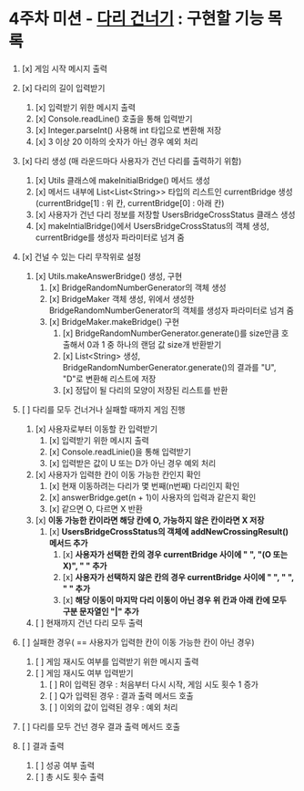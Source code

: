 # 4주차 미션 - [다리 건너기](https://www.notion.so/ca474d281e414157881a7047f8ebe24a?v=11d6ac51a94948b392677cbf12ddd306) : 구현할 기능 목록

1. [x] 게임 시작 메시지 출력
2. [x] 다리의 길이 입력받기
   1. [x] 입력받기 위한 메시지 출력
   2. [x] Console.readLine() 호출을 통해 입력받기
   3. [x] Integer.parseInt() 사용해 int 타입으로 변환해 저장
   4. [x] 3 이상 20 이하의 숫자가 아닌 경우 예외 처리
3. [x] 다리 생성 (매 라운드마다 사용자가 건넌 다리를 출력하기 위함)
   1. [x] Utils 클래스에 makeInitialBridge() 메서드 생성
   2. [x] 메서드 내부에 List<List<String\>> 타입의 리스트인 currentBridge 생성(currentBridge[1] : 위 칸, currentBridge[0] : 아래 칸)
   3. [x] 사용자가 건넌 다리 정보를 저장할 UsersBridgeCrossStatus 클래스 생성
   4. [x] makeIntialBridge()에서 UsersBridgeCrossStatus의 객체 생성, currentBridge를 생성자 파라미터로 넘겨 줌
4. [x] 건널 수 있는 다리 무작위로 설정
   1. [x] Utils.makeAnswerBridge() 생성, 구현
      1. [x] BridgeRandomNumberGenerator의 객체 생성
      2. [x] BridgeMaker 객체 생성, 위에서 생성한 BridgeRandomNumberGenerator의 객체를 생성자 파라미터로 넘겨 줌
      3. [x] BridgeMaker.makeBridge() 구현
         1. [x] BridgeRandomNumberGenerator.generate()를 size만큼 호출해서 0과 1 중 하나의 랜덤 값 size개 반환받기
         2. [x] List<String\> 생성, BridgeRandomNumberGenerator.generate()의 결과를 "U", "D"로 변환해 리스트에 저장
         3. [x] 정답이 될 다리의 모양이 저장된 리스트를 반환


1. [ ] 다리를 모두 건너거나 실패할 때까지 게임 진행
   1. [x] 사용자로부터 이동할 칸 입력받기
      1. [x] 입력받기 위한 메시지 출력
      2. [x] Console.readLinie()을 통해 입력받기
      3. [x] 입력받은 값이 U 또는 D가 아닌 경우 예외 처리
   2. [x] 사용자가 입력한 칸이 이동 가능한 칸인지 확인
      1. [x] 현재 이동하려는 다리가 몇 번째(n번째) 다리인지 확인
      2. [x] answerBridge.get(n + 1)이 사용자의 입력과 같은지 확인
      3. [x] 같으면 O, 다르면 X 반환
   3. [x] **이동 가능한 칸이라면 해당 칸에 O, 가능하지 않은 칸이라면 X 저장**
      1. [x] **UsersBridgeCrossStatus의 객체에 addNewCrossingResult() 메서드 추가**
         1. [x] **사용자가 선택한 칸의 경우 currentBridge 사이에 " ", "(O 또는 X)", " "  추가**
         2. [x] **사용자가 선택하지 않은 칸의 경우 currentBridge 사이에 " ", " ", " " 추가**
         3. [x] **해당 이동이 마지막 다리 이동이 아닌 경우 위 칸과 아래 칸에 모두 구분 문자열인 "|" 추가**
   4. [ ] 현재까지 건넌 다리 모두 출력


2. [ ] 실패한 경우( == 사용자가 입력한 칸이 이동 가능한 칸이 아닌 경우)
   1. [ ] 게임 재시도 여부를 입력받기 위한 메시지 출력
   2. [ ] 게임 재시도 여부 입력받기
      1. [ ] R이 입력된 경우 : 처음부터 다시 시작, 게임 시도 횟수 1 증가
      2. [ ] Q가 입력된 경우 : 결과 출력 메서드 호출
      3. [ ] 이외의 값이 입력된 경우 : 예외 처리
3. [ ] 다리를 모두 건넌 경우 결과 출력 메서드 호출


4. [ ] 결과 출력
   1. [ ] 성공 여부 출력
   2. [ ] 총 시도 횟수 출력